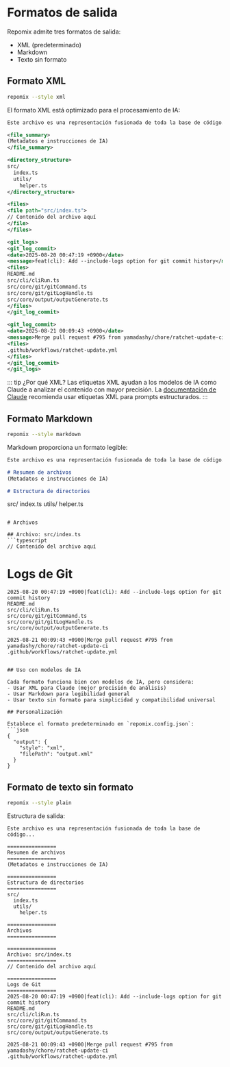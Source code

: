 # Formatos de salida

Repomix admite tres formatos de salida:
- XML (predeterminado)
- Markdown
- Texto sin formato

## Formato XML

```bash
repomix --style xml
```

El formato XML está optimizado para el procesamiento de IA:

```xml
Este archivo es una representación fusionada de toda la base de código...

<file_summary>
(Metadatos e instrucciones de IA)
</file_summary>

<directory_structure>
src/
  index.ts
  utils/
    helper.ts
</directory_structure>

<files>
<file path="src/index.ts">
// Contenido del archivo aquí
</file>
</files>

<git_logs>
<git_log_commit>
<date>2025-08-20 00:47:19 +0900</date>
<message>feat(cli): Add --include-logs option for git commit history</message>
<files>
README.md
src/cli/cliRun.ts
src/core/git/gitCommand.ts
src/core/git/gitLogHandle.ts
src/core/output/outputGenerate.ts
</files>
</git_log_commit>

<git_log_commit>
<date>2025-08-21 00:09:43 +0900</date>
<message>Merge pull request #795 from yamadashy/chore/ratchet-update-ci</message>
<files>
.github/workflows/ratchet-update.yml
</files>
</git_log_commit>
</git_logs>
```

::: tip ¿Por qué XML?
Las etiquetas XML ayudan a los modelos de IA como Claude a analizar el contenido con mayor precisión. La [documentación de Claude](https://docs.anthropic.com/en/docs/build-with-claude/prompt-engineering/use-xml-tags) recomienda usar etiquetas XML para prompts estructurados.
:::

## Formato Markdown

```bash
repomix --style markdown
```

Markdown proporciona un formato legible:

```markdown
Este archivo es una representación fusionada de toda la base de código...

# Resumen de archivos
(Metadatos e instrucciones de IA)

# Estructura de directorios
```
src/
index.ts
utils/
helper.ts
```

# Archivos

## Archivo: src/index.ts
```typescript
// Contenido del archivo aquí
```

# Logs de Git
```
2025-08-20 00:47:19 +0900|feat(cli): Add --include-logs option for git commit history
README.md
src/cli/cliRun.ts
src/core/git/gitCommand.ts
src/core/git/gitLogHandle.ts
src/core/output/outputGenerate.ts

2025-08-21 00:09:43 +0900|Merge pull request #795 from yamadashy/chore/ratchet-update-ci
.github/workflows/ratchet-update.yml
```
```

## Uso con modelos de IA

Cada formato funciona bien con modelos de IA, pero considera:
- Usar XML para Claude (mejor precisión de análisis)
- Usar Markdown para legibilidad general
- Usar texto sin formato para simplicidad y compatibilidad universal

## Personalización

Establece el formato predeterminado en `repomix.config.json`:
```json
{
  "output": {
    "style": "xml",
    "filePath": "output.xml"
  }
}
```

## Formato de texto sin formato

```bash
repomix --style plain
```

Estructura de salida:
```text
Este archivo es una representación fusionada de toda la base de código...

================
Resumen de archivos
================
(Metadatos e instrucciones de IA)

================
Estructura de directorios
================
src/
  index.ts
  utils/
    helper.ts

================
Archivos
================

================
Archivo: src/index.ts
================
// Contenido del archivo aquí

================
Logs de Git
================
2025-08-20 00:47:19 +0900|feat(cli): Add --include-logs option for git commit history
README.md
src/cli/cliRun.ts
src/core/git/gitCommand.ts
src/core/git/gitLogHandle.ts
src/core/output/outputGenerate.ts

2025-08-21 00:09:43 +0900|Merge pull request #795 from yamadashy/chore/ratchet-update-ci
.github/workflows/ratchet-update.yml
```
